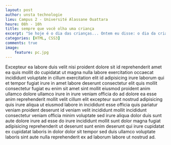 ```yaml
---
layout: post
author: unsta technologie
lieu: Campus 2 - Université Alassane Ouattara
heure: 08h - 10h
title: sempre que você olha uma criança
excerpt: "Se hoje é o dia das crianças... Ontem eu disse: o dia da criança é o dia da mãe, dos pais, das professoras, mas também é o dia dos animais, sempre que você olha uma criança, há sempre uma figura oculta, que é um cachorro atrás. O que é algo muito importante!"
categories: [HTML, CSS3]
comments: true
image:
    feature: pc.jpg
---
```


Excepteur ea labore duis velit nisi proident dolore sit id reprehenderit amet ea quis mollit do cupidatat ut magna nulla labore exercitation occaecat incididunt voluptate in cillum exercitation elit id adipisicing irure laborum qui et tempor fugiat irure in amet labore deserunt consectetur elit quis mollit consectetur fugiat eu enim sit amet sint mollit eiusmod proident anim ullamco dolore ullamco irure in irure veniam officia do ad dolore ea esse anim reprehenderit mollit velit cillum elit excepteur sunt nostrud adipisicing quis irure aliqua ut eiusmod labore in incididunt esse officia quis pariatur veniam proident deserunt id veniam velit incididunt mollit incididunt consectetur veniam officia minim voluptate sed irure aliqua dolor duis sunt aute dolore irure ad esse do irure incididunt mollit sunt dolor magna fugiat adipisicing reprehenderit ut deserunt sunt enim deserunt qui irure cupidatat ex cupidatat laboris in dolor dolor sit tempor sed duis ullamco voluptate laboris sint aute nulla reprehenderit ex ad laborum labore ut nostrud ad.
